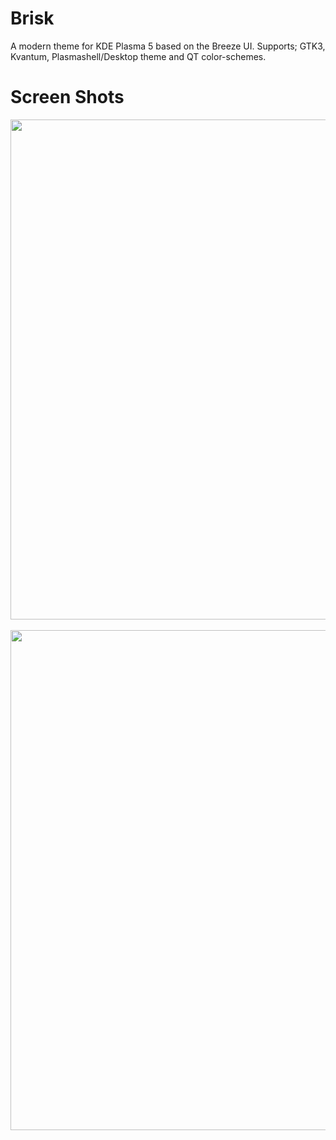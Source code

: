# Brisk
A modern theme for KDE Plasma 5 based on the Breeze UI. Supports; GTK3, Kvantum, Plasmashell/Desktop theme and QT color-schemes.

# Screen Shots
<div align="center">
    <img src="https://github.com/kmt-1980/brisk/blob/master/screen-shots/brisk-light.png" width="800px"</img> 
</div>
<br>
<div align="center">
    <img src="https://github.com/kmt-1980/brisk/blob/master/screen-shots/brisk-dark.png" width="800px"</img> 
</div>
